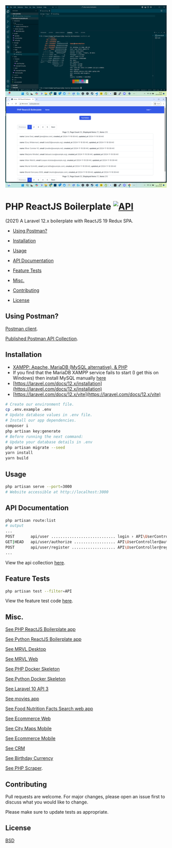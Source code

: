 <img src="https://github.com/kkamara/useful/blob/main/php-reactjs-boilerplate.png?raw=true" alt="php-reactjs-boilerplate.png" width=""/>

<img src="https://github.com/kkamara/useful/blob/main/php-reactjs-boilerplate2.png?raw=true" alt="php-reactjs-boilerplate2.png" width=""/>

# PHP ReactJS Boilerplate [![API](https://github.com/kkamara/php-reactjs-boilerplate/actions/workflows/build.yml/badge.svg)](https://github.com/kkamara/php-reactjs-boilerplate/actions/workflows/build.yml)

(2021) A Laravel 12.x boilerplate with ReactJS 19 Redux SPA.

* [Using Postman?](#postman)

* [Installation](#installation)

* [Usage](#usage)

* [API Documentation](#api-documentation)

* [Feature Tests](#feature-tests)

* [Misc.](#misc)

* [Contributing](#contributing)

* [License](#license)

<a name="postman"></a>
## Using Postman?

[Postman client](https://www.postman.com/).

[Published Postman API Collection](https://documenter.getpostman.com/view/17125932/TzzAKvVe).

## Installation

* [XAMPP: Apache, MariaDB (MySQL alternative), & PHP](https://www.apachefriends.org/)
* If you find that the MariaDB XAMPP service fails to start (I get this on Windows) then install MySQL manually [here](https://dev.mysql.com/downloads/mysql/)
* [https://laravel.com/docs/12.x/installation](https://laravel.com/docs/12.x/installation)
* [https://laravel.com/docs/12.x/vite](https://laravel.com/docs/12.x/vite)

```bash
# Create our environment file.
cp .env.example .env
# Update database values in .env file.
# Install our app dependencies.
composer i
php artisan key:generate
# Before running the next command:
# Update your database details in .env
php artisan migrate --seed
yarn install
yarn build
```

## Usage

```bash
php artisan serve --port=3000
# Website accessible at http://localhost:3000
```

## API Documentation

```bash
php artisan route:list
# output
...
POST       api/user ............................ login › API\UserController@login
GET|HEAD   api/user/authorize .................. API\UserController@authorizeUser
POST       api/user/register ................... API\UserController@register
...
```

View the api collection [here](https://documenter.getpostman.com/view/17125932/TzzAKvVe).

## Feature Tests

```bash
php artisan test --filter=API
```

View the feature test code [here](https://raw.githubusercontent.com/kkamara/php-reactjs-boilerplate/main/tests/Feature/API/UserTest.php).

## Misc.

[See PHP ReactJS Boilerplate app](https://github.com/kkamara/php-reactjs-boilerplate)

[See Python ReactJS Boilerplate app](https://github.com/kkamara/python-reactjs-boilerplate)

[See MRVL Desktop](https://github.com/kkamara/mrvl-desktop)

[See MRVL Web](https://github.com/kkamara/mrvl-web)

[See PHP Docker Skeleton](https://github.com/kkamara/php-docker-skeleton)

[See Python Docker Skeleton](https://github.com/kkamara/python-docker-skeleton)

[See Laravel 10 API 3](https://github.com/kkamara/laravel-10-api-3)

[See movies app](https://github.com/kkamara/movies)

[See Food Nutrition Facts Search web app](https://github.com/kkamara/food-nutrition-facts-search-web-app)

[See Ecommerce Web](https://github.com/kkamara/ecommerce-web)

[See City Maps Mobile](https://github.com/kkamara/city-maps-mobile)

[See Ecommerce Mobile](https://github.com/kkamara/ecommerce-mobile)

[See CRM](https://github.com/kkamara/crm)

[See Birthday Currency](https://github.com/kkamara/birthday-currency)

[See PHP Scraper](https://github.com/kkamara/php-scraper).

## Contributing
Pull requests are welcome. For major changes, please open an issue first to discuss what you would like to change.

Please make sure to update tests as appropriate.

## License
[BSD](https://opensource.org/licenses/BSD-3-Clause)
